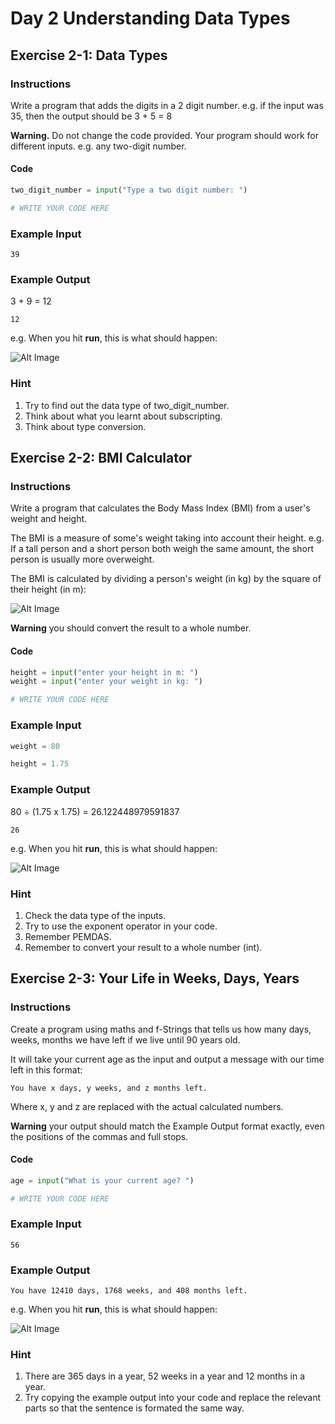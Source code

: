 # Day 2 Understanding Data Types

## Exercise 2-1: Data Types

### Instructions

Write a program that adds the digits in a 2 digit number. e.g. if the input was 35, then the output should be 3 + 5 = 8

**Warning.** Do not change the code provided. Your program should work for different inputs. e.g. any two-digit number.

#### Code

```python
two_digit_number = input("Type a two digit number: ")

# WRITE YOUR CODE HERE
```

### Example Input

    39

### Example Output

3 + 9 = 12

    12

e.g. When you hit **run**, this is what should happen:  

![Alt Image](https://cdn.fs.teachablecdn.com/iyJTPDDRRJCB1gmdVQMS)

### Hint

1. Try to find out the data type of two_digit_number.
2. Think about what you learnt about subscripting.
3. Think about type conversion.

## Exercise 2-2: BMI Calculator

### Instructions

Write a program that calculates the Body Mass Index (BMI) from a user's weight and height.

The BMI is a measure of some's weight taking into account their height. e.g. If a tall person and a short person both weigh the same amount, the short person is usually more overweight.

The BMI is calculated by dividing a person's weight (in kg) by the square of their height (in m):

![Alt Image](https://cdn.fs.teachablecdn.com/jKHjnLrNQjqzdz3MTMyv)

**Warning** you should convert the result to a whole number.

#### Code

```python
height = input("enter your height in m: ")
weight = input("enter your weight in kg: ")

# WRITE YOUR CODE HERE
```

### Example Input

```python
weight = 80
```

```python
height = 1.75
```

### Example Output

80 ÷ (1.75 x 1.75) =  26.122448979591837

    26

e.g. When you hit **run**, this is what should happen:  

![Alt Image](https://cdn.fs.teachablecdn.com/wmjVjddeSmGj0QVtOUrE)

### Hint

1. Check the data type of the inputs.
2. Try to use the exponent operator in your code.
3. Remember PEMDAS.
4. Remember to convert your result to a whole number (int).

## Exercise 2-3: Your Life in Weeks, Days, Years

### Instructions

Create a program using maths and f-Strings that tells us how many days, weeks, months we have left if we live until 90 years old.

It will take your current age as the input and output a message with our time left in this format:

    You have x days, y weeks, and z months left.

Where x, y and z are replaced with the actual calculated numbers.

**Warning** your output should match the Example Output format exactly, even the positions of the commas and full stops.

#### Code

```python
age = input("What is your current age? ")

# WRITE YOUR CODE HERE
```

### Example Input

    56

### Example Output

    You have 12410 days, 1768 weeks, and 408 months left.

e.g. When you hit **run**, this is what should happen:  

![Alt Image](https://cdn.fs.teachablecdn.com/RjqBViZQpyVTv7XY6cfA)

### Hint

1. There are 365 days in a year, 52 weeks in a year and 12 months in a year.
2. Try copying the example output into your code and replace the relevant parts so that the sentence is formated the same way.
